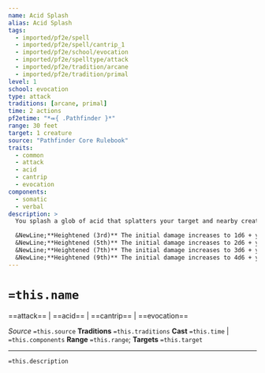 ```yaml
---
name: Acid Splash
alias: Acid Splash
tags:
  - imported/pf2e/spell
  - imported/pf2e/spell/cantrip_1
  - imported/pf2e/school/evocation
  - imported/pf2e/spelltype/attack
  - imported/pf2e/tradition/arcane
  - imported/pf2e/tradition/primal
level: 1
school: evocation
type: attack
traditions: [arcane, primal]
time: 2 actions
pf2etime: "*⬺{ .Pathfinder }*"
range: 30 feet
target: 1 creature
source: "Pathfinder Core Rulebook"
traits:
  - common
  - attack
  - acid
  - cantrip
  - evocation
components:
  - somatic
  - verbal
description: >
  You splash a glob of acid that splatters your target and nearby creatures. Make a spell attack. If you hit, you deal 1d6 acid damage plus 1 acid splash damage. On a critical success, the target also takes 1 persistent acid damage.

  &NewLine;**Heightened (3rd)** The initial damage increases to 1d6 + your spellcasting ability modifier, and the [[Persistent Damage]] increases to 2 persistent acid.
  &NewLine;**Heightened (5th)** The initial damage increases to 2d6 + your spellcasting ability modifier, the Persistent Damage increases to 3 persistent acid, and the splash damage increases to 2.
  &NewLine;**Heightened (7th)** The initial damage increases to 3d6 + your spellcasting ability modifier, the Persistent Damage increases to 4 persistent acid, and the splash damage increases to 3.
  &NewLine;**Heightened (9th)** The initial damage increases to 4d6 + your spellcasting ability modifier, the Persistent Damage increases to 5 persistent acid, and the splash damage increases to 4.
---
```

# `=this.name`
==attack== | ==acid== | ==cantrip== | ==evocation==

*Source* `=this.source`
**Traditions** `=this.traditions`
**Cast** `=this.time` | `=this.components`
**Range** `=this.range`; **Targets** `=this.target`


***
`=this.description`
